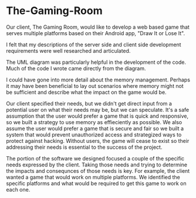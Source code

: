 # The-Gaming-Room

Our client, The Gaming Room, would like to develop a web based game that serves multiple platforms based on their Android app, "Draw It or Lose It".

I felt that my descriptions of the server side and client side development requirements were well researched and articulated.

The UML diagram was particularly helpful in the development of the code.  Much of the code I wrote came directly from the diagram.

I could have gone into more detail about the memory management.  Perhaps it may have been beneficial to lay out scenarios where memory might not be sufficient and describe what the impact on the game would be.

Our client specified their needs, but we didn't get direct input from a potential user on what their needs may be, but we can speculate.  It's a safe assumption that the user would prefer a game that is quick and responsive, so we built a strategy to use memory as effieciently as possible.  We also assume the user would prefer a game that is secure and fair so we built a system that would prevent unauthorized access and strategized ways to protect against hacking.  Without users, the game will cease to exist so their addressing their needs is essential to the success of the project. 

The portion of the software we designed focused a couple of the specific needs expressed by the client. Taking those needs and trying to determine the impacts and consequnces of those needs is key.  For example, the client wanted a game that would work on multiple platforms.  We identified the specific platforms and what would be required to get this game to work on each one.
